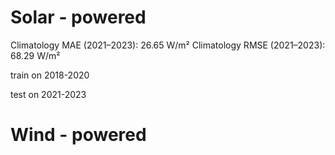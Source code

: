 # Solar - powered
Climatology MAE (2021–2023): 26.65 W/m²
Climatology RMSE (2021–2023): 68.29 W/m²

train on 2018-2020

test on 2021-2023

# Wind - powered
